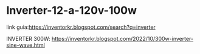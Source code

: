 # Inverter-12-a-120v-100w

link guia:https://inventorkr.blogspot.com/search?q=inverter


INVERTER 300W: https://inventorkr.blogspot.com/2022/10/300w-inverter-sine-wave.html
